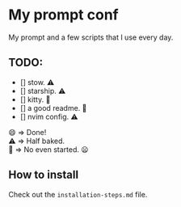 # My prompt conf
My prompt and a few scripts that I use every day.

## TODO:
- [] stow. ⚠️
- [] starship. ⚠️
- [] kitty. 🚫
- [] a good readme. 🚫
- [] nvim config. ⚠️

😄 => Done!  
⚠️ => Half baked.  
🚫 => No even started. 😦  

## How to install
Check out the `installation-steps.md` file.

